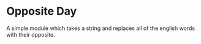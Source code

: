 # Opposite Day

A simple module which takes a string and replaces all of the english words with their opposite.

